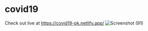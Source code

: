# covid19
Check out live at https://covid19-pk.netlify.app/
![Screenshot (91)](https://user-images.githubusercontent.com/64275912/118024026-a5daeb80-b377-11eb-94a4-1c4b9cd1ebea.png)
